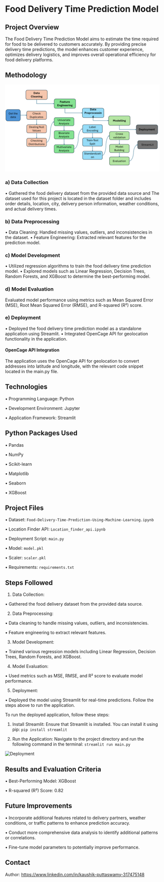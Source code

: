 # Food Delivery Time Prediction Model
## Project Overview
The Food Delivery Time Prediction Model aims to estimate the time required for food to be delivered to customers accurately. By providing precise delivery time predictions, the model enhances customer experience, optimizes delivery logistics, and improves overall operational efficiency for food delivery platforms.

## Methodology
![Methodology](https://github.com/Kaushik-Puttaswamy/Food-Delivery-Time-Prediction-Using-Machine-Learning/blob/main/Methodology.png)

### a) Data Collection
• Gathered the food delivery dataset from the provided data source and The dataset used for this project is located in the dataset folder and includes order details, location, city, delivery person information, weather conditions, and actual delivery times.

### b) Data Preprocessing
• Data Cleaning: Handled missing values, outliers, and inconsistencies in the dataset.
• Feature Engineering: Extracted relevant features for the prediction model.

### c) Model Development
• Utilized regression algorithms to train the food delivery time prediction model.
• Explored models such as Linear Regression, Decision Trees, Random Forests, and XGBoost to determine the best-performing model.

### d) Model Evaluation
Evaluated model performance using metrics such as Mean Squared Error (MSE), Root Mean Squared Error (RMSE), and R-squared (R²) score.

### e) Deployment
• Deployed the food delivery time prediction model as a standalone application using Streamlit.
• Integrated OpenCage API for geolocation functionality in the application.

#### OpenCage API Integration
The application uses the OpenCage API for geolocation to convert addresses into latitude and longitude, with the relevant code snippet located in the main.py file.

## Technologies

• Programming Language: Python

• Development Environment: Jupyter

• Application Framework: Streamlit

## Python Packages Used

• Pandas

• NumPy

• Scikit-learn

• Matplotlib

• Seaborn

• XGBoost

## Project Files
• Dataset: ```Food-Delivery-Time-Prediction-Using-Machine-Learning.ipynb```

• Location Finder API: ```Location_finder_api.ipynb```

• Deployment Script: ```main.py```

• Model: ```model.pkl```

• Scaler: ```scaler.pkl```

• Requirements: ```requirements.txt```

## Steps Followed

1. Data Collection: 

  • Gathered the food delivery dataset from the provided data source.

2. Data Preprocessing:

  • Data cleaning to handle missing values, outliers, and inconsistencies.

  • Feature engineering to extract relevant features.

3. Model Development:

  • Trained various regression models including Linear Regression, Decision Trees, Random Forests, and XGBoost.

4. Model Evaluation:

  • Used metrics such as MSE, RMSE, and R² score to evaluate model performance.

5. Deployment:

  • Deployed the model using Streamlit for real-time predictions. Follow the steps above to run the application.

To run the deployed application, follow these steps:

1. Install Streamlit: Ensure that Streamlit is installed. You can install it using pip:
  ```pip install streamlit```

2. Run the Application: Navigate to the project directory and run the following command in the terminal:
  ```streamlit run main.py```

![Deployment](https://github.com/Kaushik-Puttaswamy/Food-Delivery-Time-Prediction-Using-Machine-Learning/blob/main/Deployment.png)

## Results and Evaluation Criteria
• Best-Performing Model: XGBoost

• R-squared (R²) Score: 0.82

## Future Improvements
• Incorporate additional features related to delivery partners, weather conditions, or traffic patterns to enhance prediction accuracy.

• Conduct more comprehensive data analysis to identify additional patterns or correlations.

• Fine-tune model parameters to potentially improve performance.


## Contact
Author: https://www.linkedin.com/in/kaushik-puttaswamy-317475148


